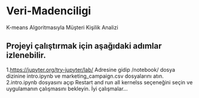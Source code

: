 # Veri-Madenciligi

K-means Algoritmasıyla Müşteri Kişilik Analizi

## Projeyi çalıştırmak için aşağıdaki adımlar izlenebilir.
1.https://jupyter.org/try-jupyter/lab/ Adresine gidip /notebook/ dosya dizinine intro.ipynb  ve marketing_campaign.csv dosyalarını atın.
2.intro.ipynb dosyasını açıp Restart and run all kernelss seçeneğini seçin ve uygulamanın çalışmasını bekleyin.
İyi çalışmalar...
